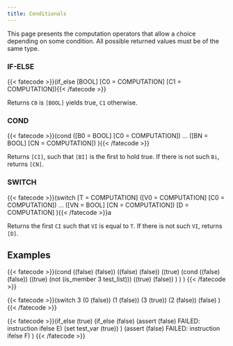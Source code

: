 ```yaml
---
title: Conditionals
---
```

This page presents the computation operators that allow a choice depending on
some condition. All possible returned values must be of the same type.

### IF-ELSE
{{< fatecode >}}(if_else [BOOL] [C0 = COMPUTATION] [C1 = COMPUTATION]){{< /fatecode >}}

Returns `C0` is `[BOOL]` yields true, `C1` otherwise.

### COND
{{< fatecode >}}(cond
   ([B0 = BOOL] [C0 = COMPUTATION])
   ...
   ([BN = BOOL] [CN = COMPUTATION])
){{< /fatecode >}}

Returns `[CI]`, such that `[BI]` is the first to hold true. If there is not such
`Bi`, returns `[CN]`.

### SWITCH
{{< fatecode >}}(switch [T = COMPUTATION]
   ([V0 = COMPUTATION] [C0 = COMPUTATION])
   ...
   ([VN = BOOL] [CN = COMPUTATION])
   [D = COMPUTATION]
){{< /fatecode >}}a

Returns the first `CI` such that `VI` is equal to `T`. If there is not such
`VI`, returns `[D]`.

## Examples
{{< fatecode >}}(cond
   ((false) (false))
   ((false) (false))
   ((true)
      (cond
         ((false) (false))
         ((true) (not (is_member 3 test_list)))
         ((true) (false))
      )
   )
)
{{< /fatecode >}}

{{< fatecode >}}(switch 3
   (0 (false))
   (1 (false))
   (3 (true))
   (2 (false))
   (false)
)
{{< /fatecode >}}

{{< fatecode >}}(if_else (true)
   (if_else (false)
      (assert (false) FAILED: instruction ifelse E)
      (set test_var (true))
   )
   (assert (false) FAILED: instruction ifelse F)
)
{{< /fatecode >}}
